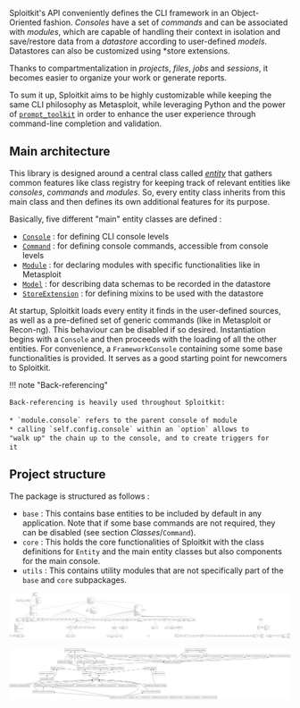 Sploitkit's API conveniently defines the CLI framework in an Object-Oriented fashion. *Consoles* have a set of *commands* and can
be associated with *modules*, which are capable of handling their context in isolation and save/restore data from a *datastore*
according to user-defined *models*. Datastores can also be customized using *store extensions.

Thanks to compartmentalization in *projects*, *files*, *jobs* and *sessions*, it becomes easier to organize your work or generate
reports.
 
To sum it up, Sploitkit aims to be highly customizable while keeping the same CLI philosophy as Metasploit, while
leveraging Python and the power of [`prompt_toolkit`](https://github.com/prompt-toolkit/python-prompt-toolkit) in order to enhance the user experience through command-line completion and validation.

## Main architecture

This library is designed around a central class called [*entity*](classes/entity.html) that gathers common features like class registry for keeping track of relevant entities like *consoles*, *commands* and *modules*. So, every entity class inherits from this main class and then defines its own additional features for its purpose.

Basically, five different "main" entity classes are defined :

- [`Console`](classes/console.html) : for defining CLI console levels
- [`Command`](classes/command.html) : for defining console commands, accessible from console levels
- [`Module`](classes/module.html) : for declaring modules with specific functionalities like in Metasploit
- [`Model`](classes/datastore.html) : for describing data schemas to be recorded in the datastore
- [`StoreExtension`](classes/datastore.html) : for defining mixins to be used with the datastore

At startup, Sploitkit loads every entity it finds in the user-defined 
sources, as well as a pre-defined set of generic commands (like in 
Metasploit or Recon-ng). This behaviour can be disabled if so desired.
Instantiation begins with a `Console` and then proceeds with the loading
of all the other entities.  For convenience, a `FrameworkConsole` 
containing some some base functionalities is provided. It serves as a
good starting point for newcomers to Sploitkit.

!!! note "Back-referencing"
    
    Back-referencing is heavily used throughout Sploitkit:
    
    * `module.console` refers to the parent console of module
    * calling `self.config.console` within an `option` allows to
    "walk up" the chain up to the console, and to create triggers for
    it

## Project structure

The package is structured as follows :

- `base` : This contains base entities to be included by default in any 
application. Note that if some base commands are not required, they can 
be disabled (see section *Classes*/`Command`).
- `core` : This holds the core functionalities of Sploitkit with the 
class definitions for `Entity` and the main entity classes but also 
components for the main console.
- `utils` : This contains utility modules that are not specifically 
part of the `base` and `core` subpackages.

![Classes](img/classes.png)

![Packages](img/packages.png)
